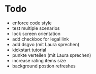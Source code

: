 # Todo

* enforce code style
* test multiple scenarios
* lock screen orientation
* add checkbox for legal link
* add dsgvo (mit Laura sprechen)
* kickstart tutorial
* punkte verteilen (mit Laura sprechen)
* increase rating items size
* background postion refreshes
